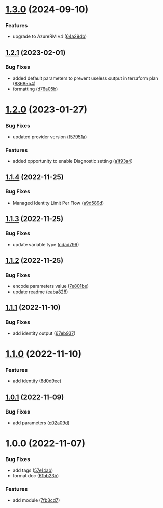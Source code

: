 # [1.3.0](https://github.com/data-platform-hq/terraform-azurerm-logic-app-workflow/compare/v1.2.1...v1.3.0) (2024-09-10)


### Features

* upgrade to AzureRM v4 ([64a29db](https://github.com/data-platform-hq/terraform-azurerm-logic-app-workflow/commit/64a29dbe49196e833e702220cff2f96487840d3e))

## [1.2.1](https://github.com/data-platform-hq/terraform-azurerm-logic-app-workflow/compare/v1.2.0...v1.2.1) (2023-02-01)


### Bug Fixes

* added default parameters to prevent useless output in terraform plan ([88685b4](https://github.com/data-platform-hq/terraform-azurerm-logic-app-workflow/commit/88685b4a8d5ebe5f4c99efc61a5f1d76f5ff96a1))
* formatting ([d76a05b](https://github.com/data-platform-hq/terraform-azurerm-logic-app-workflow/commit/d76a05bc095c6b2e4131bbd7a1d00916b2e40a45))

# [1.2.0](https://github.com/data-platform-hq/terraform-azurerm-logic-app-workflow/compare/v1.1.4...v1.2.0) (2023-01-27)


### Bug Fixes

* updated provider version ([f57951a](https://github.com/data-platform-hq/terraform-azurerm-logic-app-workflow/commit/f57951a0eb60778809625290cfc16134f9aafcfe))


### Features

* added opportunity to enable Diagnostic setting ([a1f93a4](https://github.com/data-platform-hq/terraform-azurerm-logic-app-workflow/commit/a1f93a42d889c4224f49a2943ee53493e9e6cbc3))

## [1.1.4](https://github.com/data-platform-hq/terraform-azurerm-logic-app-workflow/compare/v1.1.3...v1.1.4) (2022-11-25)


### Bug Fixes

* Managed Identity Limit Per Flow ([a9d589d](https://github.com/data-platform-hq/terraform-azurerm-logic-app-workflow/commit/a9d589dab2400a92e67ce841b13018aefd80e60d))

## [1.1.3](https://github.com/data-platform-hq/terraform-azurerm-logic-app-workflow/compare/v1.1.2...v1.1.3) (2022-11-25)


### Bug Fixes

* update variable type ([cdad796](https://github.com/data-platform-hq/terraform-azurerm-logic-app-workflow/commit/cdad796c42d0aaf336855e9251830de1a9fa0b44))

## [1.1.2](https://github.com/data-platform-hq/terraform-azurerm-logic-app-workflow/compare/v1.1.1...v1.1.2) (2022-11-25)


### Bug Fixes

* encode parameters value ([7e801be](https://github.com/data-platform-hq/terraform-azurerm-logic-app-workflow/commit/7e801be10102780186f4e5ca2d051b1e3dd57291))
* update readme ([eaba828](https://github.com/data-platform-hq/terraform-azurerm-logic-app-workflow/commit/eaba8284a5c5a53a367fef3a61fffe7b9c3ed224))

## [1.1.1](https://github.com/data-platform-hq/terraform-azurerm-logic-app-workflow/compare/v1.1.0...v1.1.1) (2022-11-10)


### Bug Fixes

* add identity output ([67eb937](https://github.com/data-platform-hq/terraform-azurerm-logic-app-workflow/commit/67eb93712502f7784e33a12cddc8dbbc2f3359af))

# [1.1.0](https://github.com/data-platform-hq/terraform-azurerm-logic-app-workflow/compare/v1.0.1...v1.1.0) (2022-11-10)


### Features

* add identity ([8d0d9ec](https://github.com/data-platform-hq/terraform-azurerm-logic-app-workflow/commit/8d0d9ec25135aa49162b3d3aa97a4e6c6d3c43f9))

## [1.0.1](https://github.com/data-platform-hq/terraform-azurerm-logic-app-workflow/compare/v1.0.0...v1.0.1) (2022-11-09)


### Bug Fixes

* add parameters ([c02a09d](https://github.com/data-platform-hq/terraform-azurerm-logic-app-workflow/commit/c02a09dcce5d99aab493206d699bc5ab69abc456))

# 1.0.0 (2022-11-07)


### Bug Fixes

* add tags ([57e14ab](https://github.com/data-platform-hq/terraform-azurerm-logic-app-workflow/commit/57e14ab272e8b64185651060d09f03acc84245db))
* format doc ([61bb23b](https://github.com/data-platform-hq/terraform-azurerm-logic-app-workflow/commit/61bb23bca2c5b98d27bf24f0600673da834b77d9))


### Features

* add module ([7fb3cd7](https://github.com/data-platform-hq/terraform-azurerm-logic-app-workflow/commit/7fb3cd73f2b869d33e77e1df8e38c4ddb878c981))
